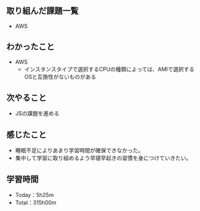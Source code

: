 ## 取り組んだ課題一覧
- AWS

## わかったこと
- AWS
  - インスタンスタイプで選択するCPUの種類によっては、AMIで選択するOSと互換性がないものがある
 
## 次やること
- JSの課題を進める

## 感じたこと
- 睡眠不足によりあまり学習時間が確保できなかった。
- 集中して学習に取り組めるよう早寝早起きの習慣を身につけていきたい。

## 学習時間　
- Today：5h25m
- Total：315h00m
